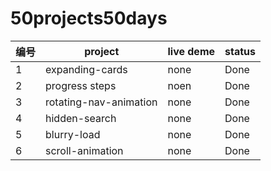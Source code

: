 # 50projects50days

| 编号| project | live deme | status |
| -- | -- | -- | -- |
| 1 |  expanding-cards  | none  | Done
| 2 | progress steps | noen | Done
| 3 | rotating-nav-animation | none | Done
| 4 | hidden-search | none | Done
| 5 | blurry-load | none | Done
| 6 | scroll-animation | none | Done
